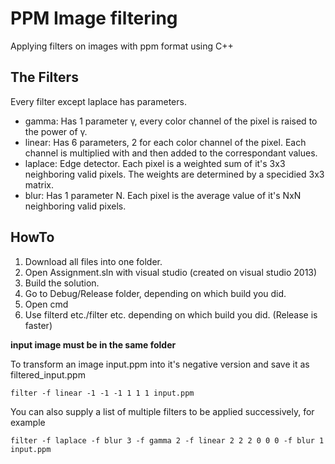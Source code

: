 # PPM Image filtering
Applying filters on images with ppm format using C++

## The Filters
Every filter except laplace has parameters.
* gamma: Has 1 parameter γ, every color channel of the pixel is raised to the power of γ.
* linear: Has 6 parameters, 2 for each color channel of the pixel. Each channel is multiplied with and then added to the correspondant values. 
* laplace: Edge detector. Each pixel is a weighted sum of it's 3x3 neighboring valid pixels. The weights are determined by a specidied 3x3 matrix.
* blur: Has 1 parameter N. Each pixel is the average value of it's NxN neighboring valid pixels.

## HowTo
1. Download all files into one folder. 
2. Open Assignment.sln with visual studio (created on visual studio 2013) 
3. Build the solution.
4. Go to Debug/Release folder, depending on which build you did.
5. Open cmd
6. Use filterd etc./filter etc. depending on which build you did. (Release is faster)

**input image must be in the same folder**

To transform an image input.ppm into it's negative version and save it as filtered_input.ppm 

`filter -f linear -1 -1 -1 1 1 1 input.ppm`

You can also supply a list of multiple filters to be applied successively, for example

`filter -f laplace -f blur 3 -f gamma 2 -f linear 2 2 2 0 0 0 -f blur 1 input.ppm`
